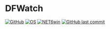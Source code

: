 # DFWatch

[![GitHub](https://img.shields.io/github/license/Timthreetwelve/DFWatch?style=plastic)](https://github.com/Timthreetwelve/DFWatch/blob/main/LICENSE.txt)
[![OS](https://img.shields.io/badge/OS-Windows%2010%20or%2011%2064--bit-blue?style=plastic)](https://www.microsoft.com/en-us/windows/)
[![NET6win](https://img.shields.io/badge/.NET-6.0--Windows-blueviolet?style=plastic)](https://dotnet.microsoft.com/en-us/download)
[![GitHub last commit](https://img.shields.io/github/last-commit/timthreetwelve/DFWatch?style=plastic)](https://github.com/Timthreetwelve/DFWatch/commits/main)
